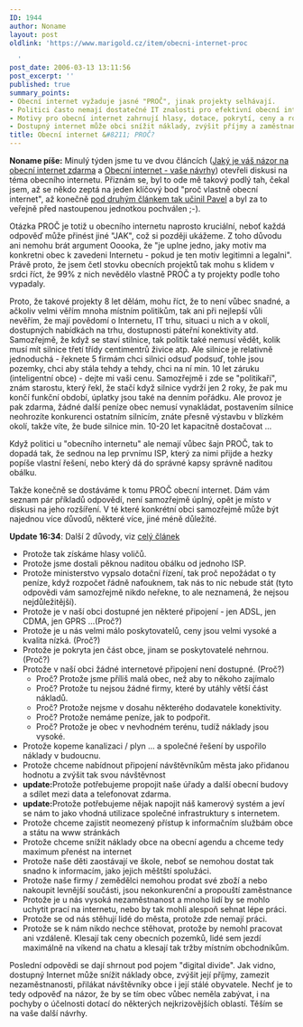 ```yaml
---
ID: 1944
author: Noname
layout: post
oldlink: 'https://www.marigold.cz/item/obecni-internet-proc

  '
post_date: 2006-03-13 13:11:56
post_excerpt: ''
published: true
summary_points:
- Obecní internet vyžaduje jasné "PROČ", jinak projekty selhávají.
- Politici často nemají dostatečné IT znalosti pro efektivní obecní internet.
- Motivy pro obecní internet zahrnují hlasy, dotace, pokrytí, ceny a rozvoj.
- Dostupný internet může obci snížit náklady, zvýšit příjmy a zaměstnanost.
title: Obecní internet &#8211; PROČ?
---
```


<p><strong>Noname píše:</strong> Minulý týden jsme tu ve dvou článcích (<a href="/item/jaky-je-vas-nazor-na-obecni-internet-zdarma">Jaký je váš názor na obecní internet zdarma</a> a <a href="/item/obecni-internet-vase-navrhy">Obecní internet - vaše návrhy</a>) otevřeli diskusi na téma obecního internetu. Přiznám se, byl to ode mě takový podlý tah, čekal jsem, až se někdo zeptá na jeden klíčový bod "proč vlastně obecní internet", až konečně <a href="/item/obecni-internet-vase-navrhy#comment11356">pod druhým článkem tak učinil Pavel</a> a byl za to veřejně před nastoupenou jednotkou pochválen ;-).</p>

<p>Otázka PROČ je totiž u obecního internetu naprosto kruciální, neboť každá odpověď může přinést jiné "JAK", což si později ukážeme. Z toho důvodu ani nemohu brát argument Ooooka, že "je uplne jedno, jaky motiv ma konkretni obec k zavedeni Internetu - pokud je ten motiv legitimni a legalni". Právě proto, že jsem četl stovku obecních projektů tak mohu s klidem v srdci říct, že 99% z nich nevědělo vlastně PROČ a ty projekty podle toho vypadaly.</p>

<p>Proto, že takové projekty 8 let dělám, mohu říct, že to není vůbec snadné, a ačkoliv velmi věřím mnoha místním politikům, tak ani při nejlepší vůli nevěřím, že mají povědomí o Internetu, IT trhu, situaci u nich a v okolí, dostupných nabídkách na trhu, dostupnosti páteřní konektivity atd. Samozřejmě, že když se staví stilnice, tak politik také nemusí vědět, kolik musí mít silnice třetí třídy centimentrů živice atp. Ale silnice je relativně jednoduchá - řeknete 5 firmám chci silnici odsuď podsuď, tohle jsou pozemky, chci aby stála tehdy a tehdy, chci na ní min. 10 let záruku (inteligentní obce) - dejte mi vaši cenu. Samozřejmě i zde se "politikaří", znám starostu, který řekl, že stačí když silnice vydrží jen 2 roky, že pak mu končí funkční období, úplatky jsou také na denním pořádku. Ale provoz je pak zdarma, žádné další peníze obec nemusí vynakládat, postavením silnice neohrozíte konkurenci ostatním silnicím, znáte přesně výstavbu v blízkém okolí, takže víte, že bude silnice min. 10-20 let kapacitně dostačovat ...</p>

<p>Když politici u "obecního internetu" ale nemají vůbec šajn PROČ, tak to dopadá tak, že sednou na lep prvnímu ISP, který za nimi přijde a hezky popíše vlastní řešení, nebo který dá do správné kapsy správně naditou obálku.</p>

<p>Takže konečně se dostáváme k tomu PROČ obecní internet. Dám vám seznam pár příkladů odpovědí, není samozřejmě úplný, opět je místo v diskusi na jeho rozšíření. V té které konkrétní obci samozřejmě může být najednou více důvodů, některé více, jiné méně důležité.</p>

<p><strong>Update 16:34</strong>: Další 2 důvody, viz <a href="/item/obecni-internet-proc">celý článek</a></p>

<!--more--><ul>
<li>Protože tak získáme hlasy voličů.</li>
<li>Protože jsme dostali pěknou naditou obálku od jednoho ISP.</li>
<li>Protože ministerstvo vypsalo dotační řízení, tak proč nepožádat o ty peníze, když rozpočet řádně nafouknem, tak nás to nic nebude stát (tyto odpovědi vám samozřejmě nikdo neřekne, to ale neznamená, že nejsou nejdůležitější).</li>
<li>Protože je v naší obci dostupné jen některé připojení - jen ADSL, jen CDMA, jen GPRS ...(Proč?)</li>
<li>Protože je u nás velmi málo poskytovatelů, ceny jsou velmi vysoké a kvalita nízká. (Proč?)</li>
<li>Protože je pokryta jen část obce, jinam se poskytovatelé nehrnou. (Proč?)</li>
<li>Protože v naší obci žádné internetové připojení není dostupné. (Proč?)
<ul>
<li>Proč? Protože jsme příliš malá obec, než aby to někoho zajímalo</li>
<li>Proč? Protože tu nejsou žádné firmy, které by utáhly větší část nákladů.</li>
<li>Proč? Protože nejsme v dosahu některého dodavatele konektivity.</li>
<li>Proč? Protože nemáme peníze, jak to podpořit.</li>
<li>Proč? Protože je obec v nevhodném terénu, tudíž náklady jsou vysoké.</li>
</ul>
</li>
<li>Protože kopeme kanalizaci / plyn ... a společné řešení by uspořilo náklady v budoucnu.</li>
<li>Protože chceme nabídnout připojení návštěvníkům města jako přidanou hodnotu a zvýšit tak svou návštěvnost</li>
<li><strong>update:</strong>Protože potřebujeme propojit naše úřady a další obecní budovy a sdílet mezi data a telefonovat zdarma.</li>
<li><strong>update:</strong>Protože potřebujeme nějak napojit náš kamerový systém a jeví se nám to jako vhodná utilizace společné infrastruktury s internetem.</li>
<li>Protože chceme zajistit neomezený přístup k informačním službám obce a státu na www stránkách</li>
<li>Protože chceme snížit náklady obce na obecní agendu a chceme tedy maximum přenést na internet</li>
<li>Protože naše děti zaostávají ve škole, neboť se nemohou dostat tak snadno k informacím, jako jejich měštští spolužáci.</li>
<li>Protože naše firmy / zemědělci nemohou prodat své zboží a nebo nakoupit levnější součásti, jsou nekonkurenční a propouští zaměstnance</li>
<li>Protože je u nás vysoká nezaměstnanost a mnoho lidí by se mohlo uchytit prací na internetu, nebo by tak mohli alespoň sehnat lépe práci.</li>
<li>Protože se od nás stěhují lidé do města, protože zde nemají práci.</li>
<li>Protože se k nám nikdo nechce stěhovat, protože by nemohl pracovat ani vzdáleně. Klesají tak ceny obecních pozemků, lidé sem jezdí maximálně na víkend na chatu a klesají tak tržby místním obchodníkům.</li>
</ul>
<p>Poslední odpovědi se dají shrnout pod pojem "digital divide". Jak vidno, dostupný Internet může snížit náklady obce, zvýšit její příjmy, zamezit nezaměstnanosti, přilákat návštěvníky obce i její stálé obyvatele. Nechť je to tedy odpověď na názor, že by se tím obec vůbec neměla zabývat, i na pochyby o účelnosti dotací do některých nejkrizovějších oblastí. Těším se na vaše další návrhy.</p>